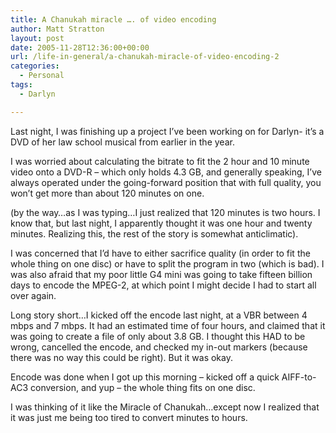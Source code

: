 ```yaml
---
title: A Chanukah miracle …. of video encoding
author: Matt Stratton
layout: post
date: 2005-11-28T12:36:00+00:00
url: /life-in-general/a-chanukah-miracle-of-video-encoding-2
categories:
  - Personal
tags:
  - Darlyn

---
```

Last night, I was finishing up a project I&#8217;ve been working on for Darlyn- it&#8217;s a DVD of her law school musical from earlier in the year.

I was worried about calculating the bitrate to fit the 2 hour and 10 minute video onto a DVD-R &#8211; which only holds 4.3 GB, and generally speaking, I&#8217;ve always operated under the going-forward position that with full quality, you won&#8217;t get more than about 120 minutes on one.

(by the way&#8230;as I was typing&#8230;I just realized that 120 minutes is two hours. I know that, but last night, I apparently thought it was one hour and twenty minutes. Realizing this, the rest of the story is somewhat anticlimatic).

I was concerned that I&#8217;d have to either sacrifice quality (in order to fit the whole thing on one disc) or have to split the program in two (which is bad). I was also afraid that my poor little G4 mini was going to take fifteen billion days to encode the MPEG-2, at which point I might decide I had to start all over again.

Long story short&#8230;I kicked off the encode last night, at a VBR between 4 mbps and 7 mbps. It had an estimated time of four hours, and claimed that it was going to create a file of only about 3.8 GB. I thought this HAD to be wrong, cancelled the encode, and checked my in-out markers (because there was no way this could be right). But it was okay.

Encode was done when I got up this morning &#8211; kicked off a quick AIFF-to-AC3 conversion, and yup &#8211; the whole thing fits on one disc.

I was thinking of it like the Miracle of Chanukah&#8230;except now I realized that it was just me being too tired to convert minutes to hours.